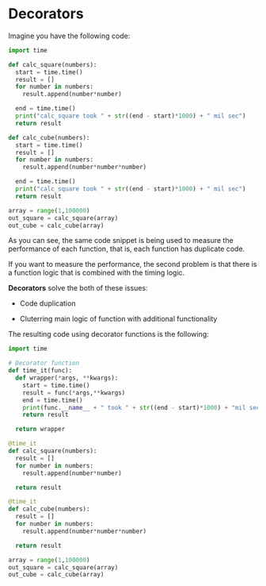 # Decorators

Imagine you have the following code:

```python
import time

def calc_square(numbers):
  start = time.time()
  result = []
  for number in numbers:
    result.append(number*number)

  end = time.time()
  print("calc_square took " + str((end - start)*1000) + " mil sec")
  return result

def calc_cube(numbers):
  start = time.time()
  result = []
  for number in numbers:
    result.append(number*number*number)

  end = time.time()
  print("calc_square took " + str((end - start)*1000) + " mil sec")
  return result

array = range(1,100000)
out_square = calc_square(array)
out_cube = calc_cube(array)
```

As you can see, the same code snippet is being used to measure the performance of each function, that is, each
function has duplicate code.

If you want to measure the performance, the second problem is that there is a function logic that is combined with the
timing logic.

**Decorators** solve the both of these issues:

- Code duplication

- Cluterring main logic of function with additional functionality

The resulting code using decorator functions is the following:

```python
import time

# Decorator function
def time_it(func):
  def wrapper(*args, **kwargs):
    start = time.time()
    result = func(*args,**kwargs)
    end = time.time()
    print(func.__name__ + " took " + str((end - start)*1000) + "mil seconds")
    return result

  return wrapper

@time_it
def calc_square(numbers):
  result = []
  for number in numbers:
    result.append(number*number)

  return result

@time_it
def calc_cube(numbers):
  result = []
  for number in numbers:
    result.append(number*number*number)

  return result

array = range(1,100000)
out_square = calc_square(array)
out_cube = calc_cube(array)
```
